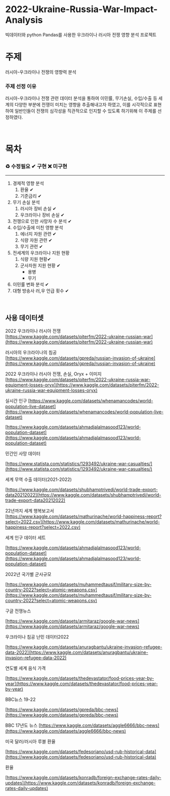 # 2022-Ukraine-Russia-War-Impact-Analysis

빅데이터와 python Pandas를 사용한 우크라이나 러시아 전쟁 영향 분석 프로젝트

# 주제 
러시아-우크라이나 전쟁의 영향력 분석
### 주제 선정 이유
러시아-우크라이나 전쟁 관련 데이터 분석을 통하여 이민률, 무기손실, 수입/수출 등 세계의 다양한 부분에 전쟁이 미치는 영향을 추출해내고자 하였고, 이를 시각적으로 표현하여 일반인들이 전쟁의 심각성을 직관적으로 인지할 수 있도록 하기위해 이 주제를 선정하였다.

<br>

# 목차
### ♻️ 수정필요 ✔ 구현 ❌ 미구현
---
1. 경제적 영향 분석
    1. 환율 ✔
    2. 기준금리 ✔
2. 무기 손실 분석
    1. 러시아 장비 손실 ✔
    2. 우크라이나 장비 손실 ✔
3. 전쟁으로 인한 사망자 수 분석 ✔
4. 수입/수출에 미친 영향 분석
    1. 에너지 자원 관련 ✔
    2. 식량 자원 관련 ✔
    3. 무기 관련 ✔
5. 전세계의 우크라이나 지원 현황
    1. 식량 지원 현황✔
    2. 군사자원 지원 현황 ✔
        - 용병
        - 무기
6. 이민률 변화 분석 ✔
7. 대형 방송사 러,우 언급 횟수 ✔

<br>

## 사용 데이터셋
2022 우크라이나 러시아 전쟁
[https://www.kaggle.com/datasets/piterfm/2022-ukraine-russian-war](https://www.kaggle.com/datasets/piterfm/2022-ukraine-russian-war)

러시아의 우크라이나의 침공
[https://www.kaggle.com/datasets/gpreda/russian-invasion-of-ukraine](https://www.kaggle.com/datasets/gpreda/russian-invasion-of-ukraine)

2022 우크라이나 러시아 전쟁, 손실, Oryx + 이미지
[https://www.kaggle.com/datasets/piterfm/2022-ukraine-russia-war-equipment-losses-oryx](https://www.kaggle.com/datasets/piterfm/2022-ukraine-russia-war-equipment-losses-oryx)

실시간 인구
[https://www.kaggle.com/datasets/whenamancodes/world-population-live-dataset](https://www.kaggle.com/datasets/whenamancodes/world-population-live-dataset)

[https://www.kaggle.com/datasets/ahmadjalalmasood123/world-population-dataset](https://www.kaggle.com/datasets/ahmadjalalmasood123/world-population-dataset)

민간인 사망 데이터

[https://www.statista.com/statistics/1293492/ukraine-war-casualties/](https://www.statista.com/statistics/1293492/ukraine-war-casualties/)

세계 무역 수출 데이터(2021-2022)

[https://www.kaggle.com/datasets/shubhamptrivedi/world-trade-export-data20212022](https://www.kaggle.com/datasets/shubhamptrivedi/world-trade-export-data20212022)

22년까지 세계 행복보고서
[https://www.kaggle.com/datasets/mathurinache/world-happiness-report?select=2022.csv](https://www.kaggle.com/datasets/mathurinache/world-happiness-report?select=2022.csv)

세계 인구 데이터 세트

[https://www.kaggle.com/datasets/ahmadjalalmasood123/world-population-dataset](https://www.kaggle.com/datasets/ahmadjalalmasood123/world-population-dataset)

2022년 국가별 군사규모

[https://www.kaggle.com/datasets/muhammedtausif/military-size-by-country-2022?select=atomic-weapons.csv](https://www.kaggle.com/datasets/muhammedtausif/military-size-by-country-2022?select=atomic-weapons.csv)

구글 전쟁뉴스

[https://www.kaggle.com/datasets/armitaraz/google-war-news](https://www.kaggle.com/datasets/armitaraz/google-war-news)

우크라이나 침공 난민 데이터2022

[https://www.kaggle.com/datasets/anuragbantu/ukraine-invasion-refugee-data-2022](https://www.kaggle.com/datasets/anuragbantu/ukraine-invasion-refugee-data-2022)

연도별 세계 음식 가격

[https://www.kaggle.com/datasets/thedevastator/food-prices-year-by-year](https://www.kaggle.com/datasets/thedevastator/food-prices-year-by-year)

BBC뉴스 19-22

[https://www.kaggle.com/datasets/gpreda/bbc-news](https://www.kaggle.com/datasets/gpreda/bbc-news)

BBC 17년도 뉴스
[https://www.kaggle.com/datasets/aggle6666/bbc-news](https://www.kaggle.com/datasets/aggle6666/bbc-news)

미국 달러/러시아 루블 환율

[https://www.kaggle.com/datasets/fedesoriano/usd-rub-historical-data](https://www.kaggle.com/datasets/fedesoriano/usd-rub-historical-data)

환율

[https://www.kaggle.com/datasets/konradb/foreign-exchange-rates-daily-updates](https://www.kaggle.com/datasets/konradb/foreign-exchange-rates-daily-updates)
